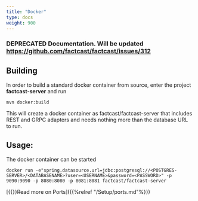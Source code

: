 ```yaml
---
title: "Docker"
type: docs
weight: 900
---
```


### DEPRECATED Documentation. Will be updated https://github.com/factcast/factcast/issues/312

## Building

In order to build a standard docker container from source, enter the project **factcast-server** and run

```shell
mvn docker:build
```

This will create a docker container as factcast/factcast-server that includes REST and GRPC adapters and needs nothing more than the database URL to run.

## Usage:

The docker container can be started

```shell
docker run -e"spring.datasource.url=jdbc:postgresql://<POSTGRES-SERVER>/<DATABASENAME>?user=<USERNAME>&password=<PASSWORD>" -p 9090:9090 -p 8080:8080 -p 8081:8081 factcast/factcast-server
```
[{{<icon name="circle-arrow-right" size="small">}}Read more on Ports]({{%relref "/Setup/ports.md"%}})
